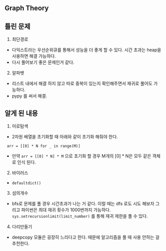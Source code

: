 ## Graph Theory

## 틀린 문제
1. 최단경로
  - 다익스트라는 우선순위큐를 통해서 성능을 더 좋게 할 수 있다. 
    시간 초과는 heap을 사용하면 해결 가능하다.
  - 다시 풀어보기 좋은 문제인거 같다.

2. 알파벳
  - 리스트 내에서 해결 하지 않고 따로 중복이 있는지 확인해주면서 재귀로 풀어도 가능하다.
  - pypy 를 써서 해결.
  
## 알게 된 내용
1. 미로탐색
  - 2차원 배열을 초기화할 때 아래와 같이 초기화 해줘야 한다.
 ```  
  arr = [[0] * N for _ in range(M)]
  ```
  - 만약 `arr = [[0] * N] * M` 으로 초기화 할 경우 M개의 [0] * N은 모두 같은 객체로 인식 된다.
  
2. 바이러스
  - `defaultdict()`

3. 섬의개수
  - bfs로 문제를 풀 경우 시간초과가 나는 거 같다. 이럴 때는 dfs 로도 시도 해보자
    그리고 파이썬은 최대 재귀 횟수가 1000번까지 가능하다. `sys.setrecursionlimit(limit_number)`
    를 통해 재귀 제한을 풀 수 있다.

4. 다리만들기
  - deepcopy 모듈은 굉장히 느리다고 한다. 때문에 알고리즘을 풀 때 사용 안하는 걸 추천한다.